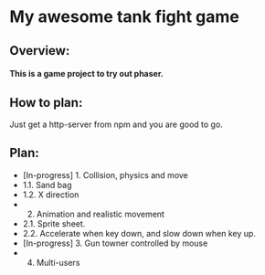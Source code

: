 # My awesome tank fight game

## Overview:
#### This is a game project to try out phaser.

## How to plan:
Just get a http-server from npm and you are good to go.

## Plan: 
* [In-progress] 1. Collision, physics and move
*   1.1. Sand bag
*   1.2. X direction
* 2. Animation and realistic movement
*   2.1. Sprite sheet.
*   2.2. Accelerate when key down, and slow down when key up.
* [In-progress] 3. Gun towner controlled by mouse
* 4. Multi-users